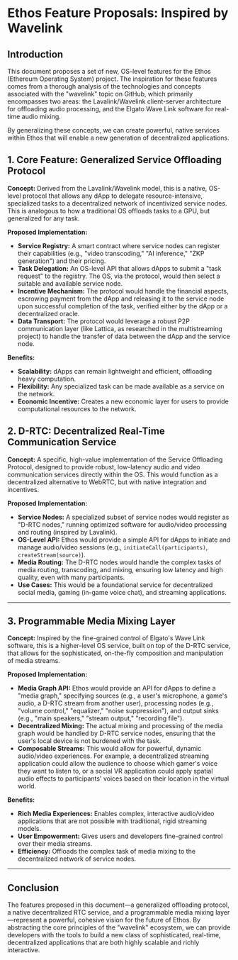 # Ethos Feature Proposals: Inspired by Wavelink

## Introduction

This document proposes a set of new, OS-level features for the Ethos (Ethereum Operating System) project. The inspiration for these features comes from a thorough analysis of the technologies and concepts associated with the "wavelink" topic on GitHub, which primarily encompasses two areas: the Lavalink/Wavelink client-server architecture for offloading audio processing, and the Elgato Wave Link software for real-time audio mixing.

By generalizing these concepts, we can create powerful, native services within Ethos that will enable a new generation of decentralized applications.

## 1. Core Feature: Generalized Service Offloading Protocol

**Concept:** Derived from the Lavalink/Wavelink model, this is a native, OS-level protocol that allows any dApp to delegate resource-intensive, specialized tasks to a decentralized network of incentivized service nodes. This is analogous to how a traditional OS offloads tasks to a GPU, but generalized for any task.

**Proposed Implementation:**

*   **Service Registry:** A smart contract where service nodes can register their capabilities (e.g., "video transcoding," "AI inference," "ZKP generation") and their pricing.
*   **Task Delegation:** An OS-level API that allows dApps to submit a "task request" to the registry. The OS, via the protocol, would then select a suitable and available service node.
*   **Incentive Mechanism:** The protocol would handle the financial aspects, escrowing payment from the dApp and releasing it to the service node upon successful completion of the task, verified either by the dApp or a decentralized oracle.
*   **Data Transport:** The protocol would leverage a robust P2P communication layer (like Lattica, as researched in the multistreaming project) to handle the transfer of data between the dApp and the service node.

**Benefits:**

*   **Scalability:** dApps can remain lightweight and efficient, offloading heavy computation.
*   **Flexibility:** Any specialized task can be made available as a service on the network.
*   **Economic Incentive:** Creates a new economic layer for users to provide computational resources to the network.

## 2. D-RTC: Decentralized Real-Time Communication Service

**Concept:** A specific, high-value implementation of the Service Offloading Protocol, designed to provide robust, low-latency audio and video communication services directly within the OS. This would function as a decentralized alternative to WebRTC, but with native integration and incentives.

**Proposed Implementation:**

*   **Service Nodes:** A specialized subset of service nodes would register as "D-RTC nodes," running optimized software for audio/video processing and routing (inspired by Lavalink).
*   **OS-Level API:** Ethos would provide a simple API for dApps to initiate and manage audio/video sessions (e.g., `initiateCall(participants)`, `createStream(source)`).
*   **Media Routing:** The D-RTC nodes would handle the complex tasks of media routing, transcoding, and mixing, ensuring low latency and high quality, even with many participants.
*   **Use Cases:** This would be a foundational service for decentralized social media, gaming (in-game voice chat), and streaming applications.

---
## 3. Programmable Media Mixing Layer

**Concept:** Inspired by the fine-grained control of Elgato's Wave Link software, this is a higher-level OS service, built on top of the D-RTC service, that allows for the sophisticated, on-the-fly composition and manipulation of media streams.

**Proposed Implementation:**

*   **Media Graph API:** Ethos would provide an API for dApps to define a "media graph," specifying sources (e.g., a user's microphone, a game's audio, a D-RTC stream from another user), processing nodes (e.g., "volume control," "equalizer," "noise suppression"), and output sinks (e.g., "main speakers," "stream output," "recording file").
*   **Decentralized Mixing:** The actual mixing and processing of the media graph would be handled by D-RTC service nodes, ensuring that the user's local device is not burdened with the task.
*   **Composable Streams:** This would allow for powerful, dynamic audio/video experiences. For example, a decentralized streaming application could allow the audience to choose which gamer's voice they want to listen to, or a social VR application could apply spatial audio effects to participants' voices based on their location in the virtual world.

**Benefits:**

*   **Rich Media Experiences:** Enables complex, interactive audio/video applications that are not possible with traditional, rigid streaming models.
*   **User Empowerment:** Gives users and developers fine-grained control over their media streams.
*   **Efficiency:** Offloads the complex task of media mixing to the decentralized network of service nodes.

---

## Conclusion

The features proposed in this document—a generalized offloading protocol, a native decentralized RTC service, and a programmable media mixing layer—represent a powerful, cohesive vision for the future of Ethos. By abstracting the core principles of the "wavelink" ecosystem, we can provide developers with the tools to build a new class of sophisticated, real-time, decentralized applications that are both highly scalable and richly interactive.
